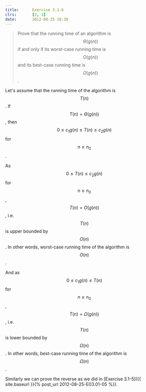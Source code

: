 ```yaml
---
title:      Exercise 3.1-6
clrs:       [3, 1]
date:       2012-08-25 18:30
---
```


>Prove that the running time of an algorithm is $$\Theta(g(n))$$ if and only if its worst-case running time is $$O(g(n))$$ and its best-case running time is $$\Omega(g(n))$$.

Let's assume that the running time of the algorithm is $$T(n)$$.
If $$T(n) = \Theta(g(n))$$, then $$0 \le c_1 g(n) \le T(n) \le c_2 g(n)$$ for $$n \ge n_0$$.

As $$0 \le T(n) \le c_2 g(n)$$ for $$n \ge n_0$$, $$T(n) = O(g(n))$$, i.e. $$T(n)$$ is upper bounded by $$O(n)$$. In other words, worst-case running time of the algorithm is $$O(n)$$.

And as $$0 \le c_1 g(n) \le T(n)$$ for $$n \ge n_0$$, $$T(n) = \Omega(g(n))$$, i.e. $$T(n)$$ is lower bounded by $$\Omega(n)$$. In other words, best-case running time of the algorithm is $$\Omega(n)$$.


Similarly we can prove the reverse as we did in [Exercise 3.1-5]({{ site.baseurl }}{% post_url 2012-08-25-E03.01-05 %}).